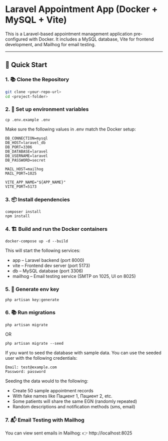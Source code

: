 # Laravel Appointment App (Docker + MySQL + Vite)

This is a Laravel-based appointment management application pre-configured with Docker. It includes a MySQL database, Vite for frontend development, and Mailhog for email testing.

---

## 🚀 Quick Start

### 1. 📚 Clone the Repository

```bash
git clone <your-repo-url>
cd <project-folder>
```

### 2. 📝 Set up environment variables
```
cp .env.example .env
```

Make sure the following values in .env match the Docker setup:
```
DB_CONNECTION=mysql
DB_HOST=laravel_db
DB_PORT=3306
DB_DATABASE=laravel
DB_USERNAME=laravel
DB_PASSWORD=secret

MAIL_HOST=mailhog
MAIL_PORT=1025

VITE_APP_NAME="${APP_NAME}"
VITE_PORT=5173
```

### 3. 📦 Install dependencies
```
composer install
npm install
```

### 4. 🏗 Build and run the Docker containers
```
docker-compose up -d --build
```
This will start the following services:
- app – Laravel backend (port 8000)
- vite – Frontend dev server (port 5173)
- db – MySQL database (port 3306)
- mailhog – Email testing service (SMTP on 1025, UI on 8025)

### 5. 🔑 Generate env key
```
php artisan key:generate
```

### 6. 📚 Run migrations
```
php artisan migrate
```
OR
```
php artisan migrate --seed
```
If you want to seed the database with sample data. You can use the seeded user with the following credentials:
```
Email: test@example.com
Password: password
```
Seeding the data would to the following:
- Create 50 sample appointment records
- With fake names like Пациент 1, Пациент 2, etc.
- Some patients will share the same EGN (randomly repeated)
- Random descriptions and notification methods (sms, email)

### 7. 📬 Email Testing with Mailhog
You can view sent emails in Mailhog:
👉 http://localhost:8025
